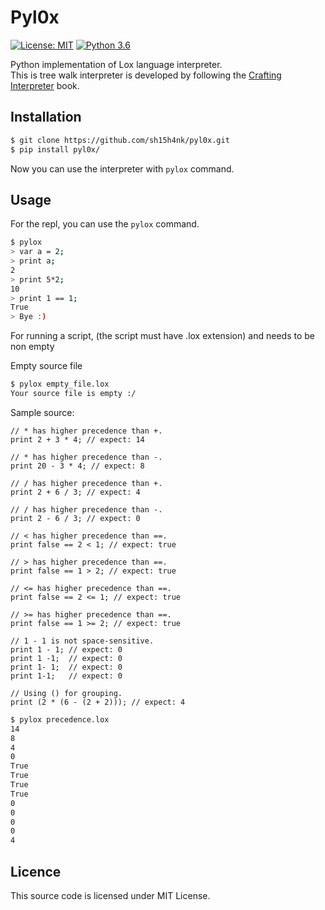 # Pyl0x
[![License: MIT](https://img.shields.io/badge/License-MIT-yellow.svg)](https://github.com/sh15h4nk/pyl0x/blob/main/LICENSE) [![Python 3.6](https://img.shields.io/badge/python-3.6-blue.svg)](https://www.python.org/downloads/release/python-360/)

Python implementation of Lox language interpreter.\
This is tree walk interpreter is developed by following the [Crafting Interpreter](https://craftinginterpreters.com/) book.




## Installation
```sh
$ git clone https://github.com/sh15h4nk/pyl0x.git
$ pip install pyl0x/
```
Now you can use the interpreter with `pylox` command.

## Usage
For the repl, you can use the `pylox` command.
```sh
$ pylox             
> var a = 2;
> print a;
2
> print 5*2;
10
> print 1 == 1;
True
> Bye :)
```

For running a script, (the script must have .lox extension) and needs to be non empty

Empty source file
```sh
$ pylox empty_file.lox 
Your source file is empty :/
```

Sample source:
```lox
// * has higher precedence than +.
print 2 + 3 * 4; // expect: 14

// * has higher precedence than -.
print 20 - 3 * 4; // expect: 8

// / has higher precedence than +.
print 2 + 6 / 3; // expect: 4

// / has higher precedence than -.
print 2 - 6 / 3; // expect: 0

// < has higher precedence than ==.
print false == 2 < 1; // expect: true

// > has higher precedence than ==.
print false == 1 > 2; // expect: true

// <= has higher precedence than ==.
print false == 2 <= 1; // expect: true

// >= has higher precedence than ==.
print false == 1 >= 2; // expect: true

// 1 - 1 is not space-sensitive.
print 1 - 1; // expect: 0
print 1 -1;  // expect: 0
print 1- 1;  // expect: 0
print 1-1;   // expect: 0

// Using () for grouping.
print (2 * (6 - (2 + 2))); // expect: 4
```
```sh
$ pylox precedence.lox 
14
8
4
0
True
True
True
True
0
0
0
0
4
```

## Licence
This source code is licensed under MIT License.
